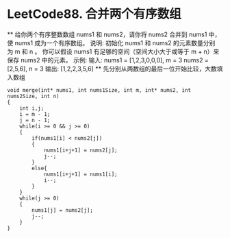 # LeetCode88. 合并两个有序数组
**
给你两个有序整数数组 nums1 和 nums2，请你将 nums2 合并到 nums1 中，使 nums1 成为一个有序数组。
说明:
初始化 nums1 和 nums2 的元素数量分别为 m 和 n 。
你可以假设 nums1 有足够的空间（空间大小大于或等于 m + n）来保存 nums2 中的元素。
示例:
输入:
nums1 = [1,2,3,0,0,0], m = 3
nums2 = [2,5,6],       n = 3
输出: [1,2,2,3,5,6]
**
先分别从两数组的最后一位开始比较，大数填入数组
```
void merge(int* nums1, int nums1Size, int m, int* nums2, int nums2Size, int n)
{
	int i,j;
	i = m - 1;
	j = n - 1;
	while(i >= 0 && j >= 0)
    {
		if(nums1[i] < nums2[j])
        {
			nums1[i+j+1] = nums2[j];
			j--;
		}
		else{
			nums1[i+j+1] = nums1[i];
			i--;
		}
	}
	while(j >= 0)
    {
		nums1[j] = nums2[j];
		j--;
	}
}

```